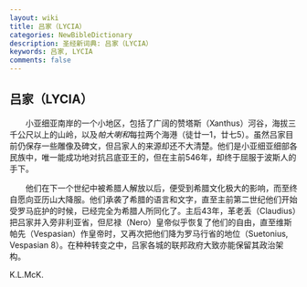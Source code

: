 ```yaml
---
layout: wiki
title: 吕家（LYCIA）
categories: NewBibleDictionary
description: 圣经新词典: 吕家（LYCIA）
keywords: 吕家, LYCIA
comments: false
---
```


## 吕家（LYCIA）

　　小亚细亚南岸的一个小地区，包括了广阔的赞塔斯（Xanthus）河谷，海拔三千公尺以上的山岭，以及*帕大喇和*每拉两个海港（徒廿一1，廿七5）。虽然吕家目前仍保存一些雕像及碑文，但吕家人的来源却还不大清楚。他们是小亚细亚细部各民族中，唯一能成功地对抗吕底亚王的，但在主前546年，却终于屈服于波斯人的手下。

　　他们在下一个世纪中被希腊人解放以后，便受到希腊文化极大的影响，而至终自愿向亚历山大降服。他们承袭了希腊的语言和文字，直至主前第二世纪他们开始受罗马庇护的时候，已经完全为希腊人所同化了。主后43年，革老丢（Claudius）把吕家并入旁非利亚省，但尼禄（Nero）皇帝似乎恢复了他们的自由，直至维斯帕先（Vespasian）作皇帝时，又再次把他们降为罗马行省的地位（Suetonius, Vespasian 8）。在种种转变之中，吕家各城的联邦政府大致亦能保留其政治架构。

K.L.McK.








